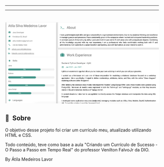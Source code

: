 
---

---

<h1>
    <img src="https://github.com/AtilaMedeiros/resume/blob/main/Resume.jpg">
</h1>

## 🔖&nbsp; Sobre

O objetivo desse projeto foi criar um currículo meu, atualizado utilizando HTML e CSS.

Todo conteúdo, teve como base a aula "Criando um Currículo de Sucesso - O Passo a Passo em Tempo Real" do professor Venilton FalvoJr da DIO.

By Átila Medeiros Lavor
